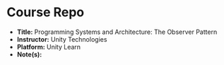 # Course Repo

- **Title:** Programming Systems and Architecture: The Observer Pattern
- **Instructor:** Unity Technologies
- **Platform:** Unity Learn
- **Note(s):**
